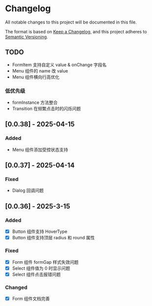 # Changelog

All notable changes to this project will be documented in this file.

The format is based on [Keep a Changelog](https://keepachangelog.com/en/1.1.0/), and this project adheres to [Semantic Versioning](https://semver.org/spec/v2.0.0.html).

## TODO

- FormItem 支持自定义 value & onChange 字段名
- Menu 组件的 name 改 value
- Menu 组件横向行高优化

### 低优先级

- formInstance 方法整合
- Transition 在频繁点击时的闪烁问题

## [0.0.38] - 2025-04-15

### Added

- Menu 组件添加受控状态支持

## [0.0.37] - 2025-04-14

### Fixed

- Dialog 回调问题

## [0.0.36] - 2025-3-15

### Added

- [x] Button 组件支持 HoverType
- [x] Button 组件支持顶层 radius 和 round 属性

### Fixed

- [x] Form 组件 formGap 样式失效问题
- [x] Select 组件值为 0 时显示问题
- [x] Select 组件点击报错问题

### Changed

- [x] Form 组件文档完善
